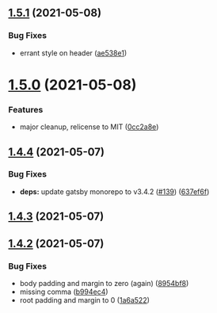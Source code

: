 ## [1.5.1](https://github.com/dds/bosabosa.org/compare/v1.5.0...v1.5.1) (2021-05-08)


### Bug Fixes

* errant style on header ([ae538e1](https://github.com/dds/bosabosa.org/commit/ae538e155cdd0aed19a42e488c8c415aed4fa6a3))



# [1.5.0](https://github.com/dds/bosabosa.org/compare/v1.4.4...v1.5.0) (2021-05-08)


### Features

* major cleanup, relicense to MIT ([0cc2a8e](https://github.com/dds/bosabosa.org/commit/0cc2a8e42e3dfb5a0b61ee82ac6cb5f5e864da73))



## [1.4.4](https://github.com/dds/bosabosa.org/compare/v1.4.3...v1.4.4) (2021-05-07)


### Bug Fixes

* **deps:** update gatsby monorepo to v3.4.2 ([#139](https://github.com/dds/bosabosa.org/issues/139)) ([637ef6f](https://github.com/dds/bosabosa.org/commit/637ef6f37d9ce377db74cf937ad073ccaf3889c5))



## [1.4.3](https://github.com/dds/bosabosa.org/compare/v1.4.2...v1.4.3) (2021-05-07)



## [1.4.2](https://github.com/dds/bosabosa.org/compare/v1.4.1...v1.4.2) (2021-05-07)


### Bug Fixes

* body padding and margin to zero (again) ([8954bf8](https://github.com/dds/bosabosa.org/commit/8954bf8e976070ea42f5eb953c2320072239d167))
* missing comma ([b994ec4](https://github.com/dds/bosabosa.org/commit/b994ec4679bb446af351f0f2c20fd563d3887b58))
* root padding and margin to 0 ([1a6a522](https://github.com/dds/bosabosa.org/commit/1a6a5223569eac0da471e72b172ea924a63f5bc9))



